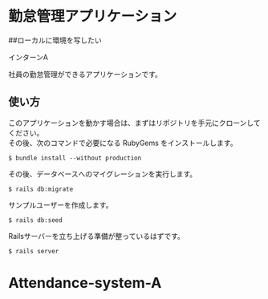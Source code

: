 # 勤怠管理アプリケーション

##ローカルに環境を写したい

インターンA

社員の勤怠管理ができるアプリケーションです。　　

## 使い方

このアプリケーションを動かす場合は、まずはリポジトリを手元にクローンしてください。  
その後、次のコマンドで必要になる RubyGems をインストールします。

```
$ bundle install --without production
```

その後、データベースへのマイグレーションを実行します。

```
$ rails db:migrate
```

サンプルユーザーを作成します。

```
$ rails db:seed
```

Railsサーバーを立ち上げる準備が整っているはずです。

```
$ rails server
```
# Attendance-system-A
